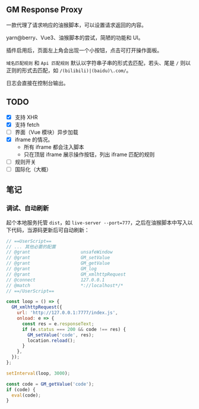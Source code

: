 ## GM Response Proxy

一款代理了请求响应的油猴脚本，可以设置请求返回的内容。

yarn@berry、Vue3、油猴脚本的尝试，简陋的功能和 UI。

插件启用后，页面左上角会出现一个小按钮，点击可打开操作面板。

`域名匹配规则` 和 `Api 匹配规则` 默认以字符串子串的形式去匹配，若头、尾是 `/` 则以正则的形式去匹配，如 `/(bilibili)|(baidu)\.com/`。

日志会直接在控制台输出。

## TODO

- [x] 支持 XHR
- [x] 支持 fetch
- [ ] 界面（Vue 模块）异步加载
- [x] iframe 的情况。
  - 所有 iframe 都会注入脚本
  - 只在顶层 iframe 展示操作按钮，列出 iframe 匹配的规则
- [ ] 规则开关
- [ ] 国际化（大概）

## 笔记

### 调试、自动刷新

起个本地服务托管 `dist`，如 `live-server --port=777`，之后在油猴脚本中写入以下代码，当源码更新后可自动刷新：

```js
// ==UserScript==
// ... 其他必要的配置
// @grant                   unsafeWindow
// @grant                   GM_setValue
// @grant                   GM_getValue
// @grant                   GM_log
// @grant                   GM_xmlhttpRequest
// @connect                 127.0.0.1
// @match                   *://localhost*/*
// ==/UserScript==

const loop = () => {
  GM_xmlhttpRequest({
    url: 'http://127.0.0.1:7777/index.js',
    onload: e => {
      const res = e.responseText;
      if (e.status === 200 && code !== res) {
        GM_setValue('code', res);
        location.reload();
      }
    },
  });
};

setInterval(loop, 3000);

const code = GM_getValue('code');
if (code) {
  eval(code);
}
```
